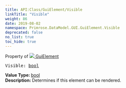 ```yaml
---
title: API:Class/GuiElement/Visible
linkTitle: "Visible"
weight: 86
date: 2019-08-02
namespace: Primrose.DataModel.GUI.GuiElement.Visible
deprecated: false
no_list: true
toc_hide: true
---
```

Property of <a href="/docs/api-reference/Class/GuiElement"><img src="/icons/silk/default.png"/>&nbsp;GuiElement</a>
<pre class="method-declaration">
Visible: <a class="type" href="/docs/api-reference/System/Primitives#boolean">bool</a></pre>
<b>Value Type: </b>
<a class="type" href="/docs/api-reference/System/Primitives#boolean">bool</a>
<br/>
<b>Description: </b>
Determines if this element can be rendered.

